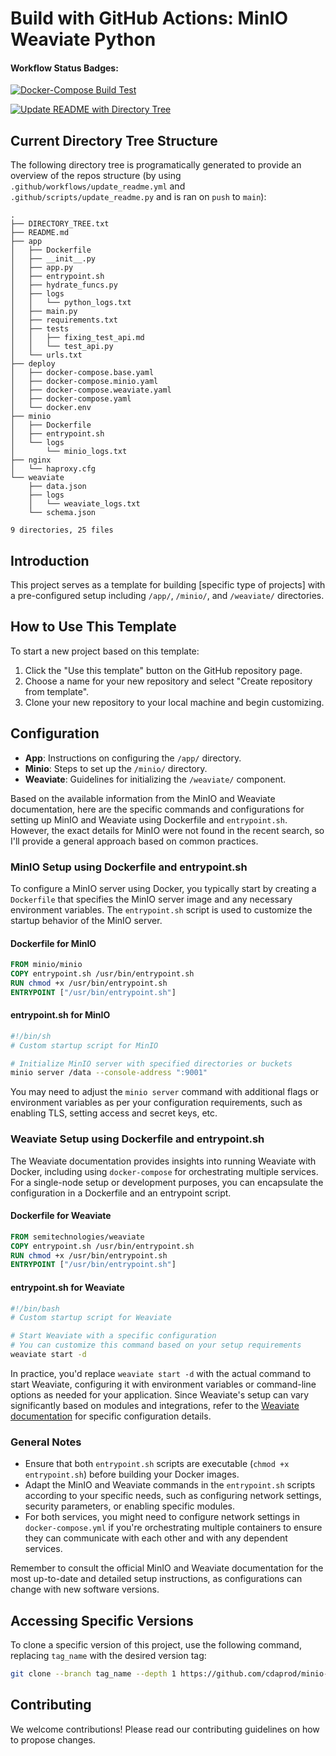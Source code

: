 # Build with GitHub Actions: MinIO Weaviate Python

#### Workflow Status Badges:
[![Docker-Compose Build Test](https://github.com/Cdaprod/cda.hydrate/actions/workflows/docker-compose-build-test.yml/badge.svg)](https://github.com/Cdaprod/cda.hydrate/actions/workflows/docker-compose-build-test.yml)

[![Update README with Directory Tree](https://github.com/Cdaprod/minio-weaviate-python/actions/workflows/update_readme.yml/badge.svg)](https://github.com/Cdaprod/minio-weaviate-python/actions/workflows/update_readme.yml)

## Current Directory Tree Structure
The following directory tree is programatically generated to provide an overview of the repos structure (by using `.github/workflows/update_readme.yml` and `.github/scripts/update_readme.py` and is ran on `push` to `main`):

<!-- DIRECTORY_TREE_START -->
```
.
├── DIRECTORY_TREE.txt
├── README.md
├── app
│   ├── Dockerfile
│   ├── __init__.py
│   ├── app.py
│   ├── entrypoint.sh
│   ├── hydrate_funcs.py
│   ├── logs
│   │   └── python_logs.txt
│   ├── main.py
│   ├── requirements.txt
│   ├── tests
│   │   ├── fixing_test_api.md
│   │   └── test_api.py
│   └── urls.txt
├── deploy
│   ├── docker-compose.base.yaml
│   ├── docker-compose.minio.yaml
│   ├── docker-compose.weaviate.yaml
│   ├── docker-compose.yaml
│   └── docker.env
├── minio
│   ├── Dockerfile
│   ├── entrypoint.sh
│   └── logs
│       └── minio_logs.txt
├── nginx
│   └── haproxy.cfg
└── weaviate
    ├── data.json
    ├── logs
    │   └── weaviate_logs.txt
    └── schema.json

9 directories, 25 files

```
<!-- DIRECTORY_TREE_END -->

## Introduction
This project serves as a template for building [specific type of projects] with a pre-configured setup including `/app/`, `/minio/`, and `/weaviate/` directories.

## How to Use This Template
To start a new project based on this template:

1. Click the "Use this template" button on the GitHub repository page.
2. Choose a name for your new repository and select "Create repository from template".
3. Clone your new repository to your local machine and begin customizing.

## Configuration
- **App**: Instructions on configuring the `/app/` directory.
- **Minio**: Steps to set up the `/minio/` directory.
- **Weaviate**: Guidelines for initializing the `/weaviate/` component.

Based on the available information from the MinIO and Weaviate documentation, here are the specific commands and configurations for setting up MinIO and Weaviate using Dockerfile and `entrypoint.sh`. However, the exact details for MinIO were not found in the recent search, so I'll provide a general approach based on common practices.

### MinIO Setup using Dockerfile and entrypoint.sh

To configure a MinIO server using Docker, you typically start by creating a `Dockerfile` that specifies the MinIO server image and any necessary environment variables. The `entrypoint.sh` script is used to customize the startup behavior of the MinIO server.

#### Dockerfile for MinIO

```Dockerfile
FROM minio/minio
COPY entrypoint.sh /usr/bin/entrypoint.sh
RUN chmod +x /usr/bin/entrypoint.sh
ENTRYPOINT ["/usr/bin/entrypoint.sh"]
```

#### entrypoint.sh for MinIO

```bash
#!/bin/sh
# Custom startup script for MinIO

# Initialize MinIO server with specified directories or buckets
minio server /data --console-address ":9001"
```

You may need to adjust the `minio server` command with additional flags or environment variables as per your configuration requirements, such as enabling TLS, setting access and secret keys, etc.

### Weaviate Setup using Dockerfile and entrypoint.sh

The Weaviate documentation provides insights into running Weaviate with Docker, including using `docker-compose` for orchestrating multiple services. For a single-node setup or development purposes, you can encapsulate the configuration in a Dockerfile and an entrypoint script.

#### Dockerfile for Weaviate

```Dockerfile
FROM semitechnologies/weaviate
COPY entrypoint.sh /usr/bin/entrypoint.sh
RUN chmod +x /usr/bin/entrypoint.sh
ENTRYPOINT ["/usr/bin/entrypoint.sh"]
```

#### entrypoint.sh for Weaviate

```bash
#!/bin/bash
# Custom startup script for Weaviate

# Start Weaviate with a specific configuration
# You can customize this command based on your setup requirements
weaviate start -d
```

In practice, you'd replace `weaviate start -d` with the actual command to start Weaviate, configuring it with environment variables or command-line options as needed for your application. Since Weaviate's setup can vary significantly based on modules and integrations, refer to the [Weaviate documentation](https://weaviate.io/developers/weaviate/current/) for specific configuration details.

### General Notes

- Ensure that both `entrypoint.sh` scripts are executable (`chmod +x entrypoint.sh`) before building your Docker images.
- Adapt the MinIO and Weaviate commands in the `entrypoint.sh` scripts according to your specific needs, such as configuring network settings, security parameters, or enabling specific modules.
- For both services, you might need to configure network settings in `docker-compose.yml` if you're orchestrating multiple containers to ensure they can communicate with each other and with any dependent services.

Remember to consult the official MinIO and Weaviate documentation for the most up-to-date and detailed setup instructions, as configurations can change with new software versions.

## Accessing Specific Versions

To clone a specific version of this project, use the following command, replacing `tag_name` with the desired version tag:

```bash
git clone --branch tag_name --depth 1 https://github.com/cdaprod/minio-weaviate-langchain.git
```

## Contributing
We welcome contributions! Please read our contributing guidelines on how to propose changes.
